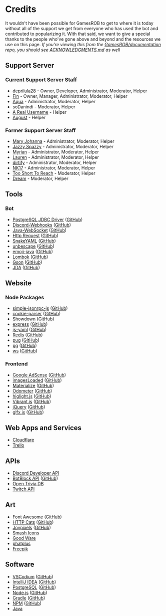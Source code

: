 # Credits
It wouldn't have been possible for GamesROB to get to where it is today without all of the support we get from everyone who has used the bot and contributed to popularizing it. With that said, we want to give a special thanks to the people who've gone above and beyond and the resources we use on this page.
*If you're viewing this from the [GamesROB/documentation](https://github.com/GamesROB/documentation) repo, you should see [ACKNOWLEDGMENTS.md](https://github.com/GamesROB/documentation/blob/main/ACKNOWLEDGMENTS.md) as well*

## Support Server

### Current Support Server Staff
- [deprilula28](https://discord.com/users/197448151064379393) - Owner, Developer, Administrator, Moderator, Helper
- [Fin](https://discord.com/users/386945522608373785) - Owner, Manager, Administrator, Moderator, Helper
- [Aqua](https://discord.com/users/322010018235023362) - Administrator, Moderator, Helper
- soDanindi - Moderator, Helper
- [A Real Username](https://discord.com/users/717983911824588862) - Helper
- [August](https://discord.com/users/280158289667555328) - Helper

### Former Support Server Staff
- [Mary Johanna](https://discord.com/users/244508568517083136) - Administrator, Moderator, Helper
- [Jazzy Spazzy](https://discord.com/users/381343873768751104) - Administrator, Moderator, Helper
- [Myrian](https://discord.com/users/379652131977953282) - Administrator, Moderator, Helper
- [Lauren](https://discord.com/users/310310921421455363) - Administrator, Moderator, Helper
- [dirtify](https://discord.com/users/233366173398466560) - Administrator, Moderator, Helper
- [NK17](https://discord.com/users/397366714599473152) - Administrator, Moderator, Helper
- [Too Short To Reach](https://discord.com/users/321106473230925834) - Moderator, Helper
- [Dream](https://discord.com/users/257521982021566464) - Moderator, Helper


## Tools

### Bot
- [PostgreSQL JDBC Driver](https://jdbc.postgresql.org/) ([GitHub](https://github.com/pgjdbc/pgjdbc/))
- [Discord-Webhooks](https://mvnrepository.com/artifact/club.minnced/discord-webhooks?repo=jcenter/) ([GitHub](https://github.com/MinnDevelopment/discord-webhooks))
- [Java-WebSocket](https://tootallnate.github.io/Java-WebSocket/) ([GitHub](https://github.com/TooTallNate/Java-WebSocket/))
- [Http Request](https://kevinsawicki.github.io/http-request/) ([GitHub](https://github.com/kevinsawicki/http-request/))
- [SnakeYAML](https://mvnrepository.com/artifact/org.yaml/snakeyaml/) ([GitHub](https://github.com/asomov/snakeyaml/))
- [unbescape](https://www.unbescape.org/) ([GitHub](https://github.com/unbescape/unbescape/))
- [emoji-java](https://mvnrepository.com/artifact/com.vdurmont/emoji-java/) ([GitHub](https://github.com/vdurmont/emoji-java/))
- [Lombok](https://projectlombok.org/) ([GitHub](https://github.com/rzwitserloot/lombok))
- [Gson](https://mvnrepository.com/artifact/com.google.code.gson/gson/) ([GitHub](https://github.com/google/gson/))
- [JDA](https://bintray.com/dv8fromtheworld/maven/JDA/) ([GitHub](https://github.com/DV8FromTheWorld/JDA/))


## Website

### Node Packages
- [simple-jsonrpc-js](https://www.npmjs.com/package/simple-jsonrpc-js/) ([GitHub](https://github.com/jershell/simple-jsonrpc-js/))
- [cookie-parser](https://www.npmjs.com/package/cookie-parser/) ([GitHub](https://github.com/expressjs/cookie-parser/))
- [Showdown](https://www.npmjs.com/package/showdown/) ([GitHub](https://github.com/showdownjs/showdown/))
- [express](https://www.npmjs.com/package/express/) ([GitHub](https://github.com/expressjs/express/))
- [js-yaml](https://www.npmjs.com/package/js-yaml/) ([GitHub](https://github.com/nodeca/js-yaml/))
- [Redis](https://www.npmjs.com/package/redis/) ([GitHub](https://github.com/NodeRedis/node-redis/))
- [pug](https://www.npmjs.com/package/pug/) ([GitHub](https://github.com/pugjs/pug/tree/master/packages/pug/))
- [pg](https://www.npmjs.com/package/pg/) ([GitHub](https://github.com/brianc/node-postgres/))
- [ws](https://www.npmjs.com/package/ws) ([GitHub](https://github.com/websockets/ws))


### Frontend
- [Google AdSense](https://adsense.google.com/) ([GitHub](https://github.com/googleads/))
- [imagesLoaded](https://imagesloaded.desandro.com/) ([GitHub](https://github.com/desandro/imagesloaded/))
- [Materialize](https://materializecss.com/) ([GitHub](https://github.com/Dogfalo/materialize/))
- [Odometer](https://github.hubspot.com/odometer/docs/welcome/) ([GitHub](https://github.com/HubSpot/odometer/))
- [higlight.js](https://highlightjs.org/) ([GitHub](https://github.com/highlightjs/highlight.js/))
- [Vibrant.js](https://jariz.github.io/vibrant.js/) ([GitHub](https://github.com/jariz/vibrant.js/))
- [jQuery](https://jquery.com/) ([GitHub](https://github.com/jquery/jquery/))
- [glfx.js](https://evanw.github.io/glfx.js/) ([GitHub](https://github.com/evanw/glfx.js/))


## Web Apps and Services
- [Cloudflare](https://www.cloudflare.com/)
- [Trello](https://trello.com/bigfinfrank/recommend/)


## APIs
- [Discord Developer API](https://discord.com/developers/docs/intro/)
- [BotBlock API](https://botblock.org/) ([GitHub](https://github.com/botblock/BotBlock.org/))
- [Open Trivia DB](https://opentdb.com/)
- [Twitch API](https://dev.twitch.tv/docs/)


## Art
- [Font Awesome](https://fontawesome.com/) ([GitHub](https://github.com/FortAwesome/Font-Awesome/))
- [HTTP Cats](https://http.cat/) ([GitHub](https://github.com/httpcats/http.cat/))
- [Joypixels](https://www.joypixels.com/) ([GitHub](https://github.com/joypixels/emoji-assets/))
- [Smash Icons](https://smashicons.com/)
- [Good Ware](https://www.flaticon.com/authors/good-ware/)
- [phatplus](https://www.flaticon.com/authors/phatplus/)
- [Freepik](https://www.freepik.com/)


## Software
- [VSCodium](https://vscodium.com/) ([GitHub](https://github.com/VSCodium/vscodium/))
- [IntelliJ IDEA](https://www.jetbrains.com/idea/) ([GitHub](https://github.com/JetBrains/intellij-community/))
- [PostgreSQL](https://www.postgresql.org/) ([GitHub](https://github.com/postgres/postgres/))
- [Node.js](https://nodejs.org/) ([GitHub](https://github.com/nodejs/node/))
- [Gradle](https://gradle.org/) ([GitHub](https://github.com/gradle/gradle/))
- [NPM](https://npmjs.com/) ([GitHub](https://github.com/npm/cli/))
- [Java](https://java.com/)